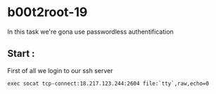 # b00t2root-19

In this task we're gona use passwordless authentification   
  
## Start :   
First of all we login to our ssh server   
```
exec socat tcp-connect:18.217.123.244:2604 file:`tty`,raw,echo=0
```

